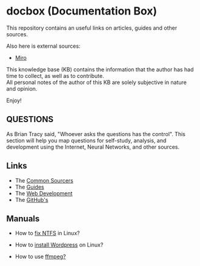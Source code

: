 # docbox (Documentation Box)

This repository contains an useful links on articles, guides and other sources.

Also here is external sources:

- [Miro](https://miro.com/app/board/uXjVP_iNkPE=/)

This knowledge base (KB) contains the information that the author has had time to collect, as well as to contribute. \
All personal notes of the author of this KB are solely subjective in nature and opinion.

Enjoy!

## QUESTIONS

As Brian Tracy said, "Whoever asks the questions has the control". This section will help you map questions for self-study, analysis, and development using the Internet, Neural Networks, and other sources.

## Links

- The [Common Sourcers](./links/common_sources.md)
- The [Guides](./links/guides.md)
- The [Web Development](./links/web_development.md)
- The [GitHub's](./links/githubs.md)

## Manuals

- How to [fix NTFS](./manuals/how-to-fix-ntfs-in-linux.md) in Linux?

- How to [install Wordpress](./manuals/how-to-install-wordpress-on-linux.md) on Linux?

- How to use [ffmpeg?](./manuals/how-to-use-ffmpeg.md)
